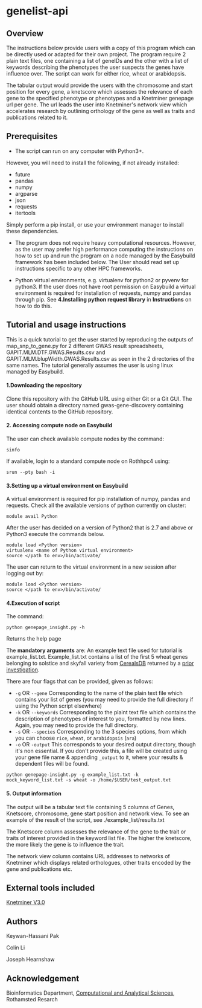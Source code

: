 # genelist-api

## Overview
The instructions below provide users with a copy of this program which can be directly used or adapted for their own project. The program require 2 plain text files, one containing a list of geneIDs and the other with a list of keywords describing the phenotypes the user suspects the genes have influence over. The script can work for either rice, wheat or arabidopsis.

The tabular output would provide the users with the chromosome and start position for every gene, a knetscore which assesses the relevance of each gene to the specified phenotype or phenotypes and a Knetminer genepage url per gene.
The url leads the user into Knetminer's network view which accelerates research by outlining orthology of the gene as well as traits and publications related to it.

## Prerequisites
* The script can run on any computer with Python3+. 

However, you will need to install the following, if not already installed:

* future
* pandas
* numpy
* argparse
* json
* requests
* itertools

Simply perform a pip install, or use your environment manager to install these dependencies. 

* The program does not require heavy computational resources. However, as the user may prefer high performance computing the instructions on how to set up and run the program on a node managed by the Easybuild framework has been included below. The User should read set up instructions specific to any other HPC frameworks.

* Python virtual environments, e.g. virtualenv for python2 or pyvenv for python3. If the user does not have root permission on Easybuild a virtual environment is required for installation of requests, numpy and pandas through pip. See **4.Installing python request library** in **Instructions** on how to do this.


## Tutorial and usage instructions
This is a quick tutorial to get the user started by reproducing the outputs of map_snp_to_gene.py for 2 different GWAS result spreadsheets, GAPIT.MLM.DTF.GWAS.Results.csv and GAPIT.MLM.blupWidth.GWAS.Results.csv as seen in the 2 directories of the same names. The tutorial generally assumes the user is using linux managed by Easybuild.

#### 1.Downloading the repository
Clone this repository with the GitHub URL using either Git or a Git GUI. The user should obtain a directory named gwas-gene-discovery containing identical contents to the GitHub repository.

#### 2. Accessing compute node on Easybuild
The user can check available compute nodes by the command:
```
sinfo 
```
If available, login to a standard compute node on Rothhpc4 using:
```
srun --pty bash -i
```

#### 3.Setting up a virtual environment on Easybuild
A virtual environment is required for pip installation of numpy, pandas and requests.
Check all the available versions of python currently on cluster:
```
module avail Python
```
After the user has decided on a version of Python2 that is 2.7 and above or Python3 execute the commands below.

```
module load <Python version>
virtualenv <name of Python virtual environment>
source </path to env>/bin/activate/
```
The user can return to the virtual environment in a new session after logging out by:
```
module load <Python version>
source </path to env>/bin/activate/
```
  
#### 4.Execution of script
The command:
```
python genepage_insight.py -h
```
Returns the help page

The **mandatory arguments** are:
An example text file used for tutorial is example_list.txt. Example_list.txt contains a list of the first 5 wheat genes belonging to solstice and skyfall variety from [CerealsDB](http://www.cerealsdb.uk.net/cerealgenomics/CerealsDB/indexNEW.php) returned by a [prior investigation](https://github.com/colinliCitrolius/team3/blob/master/scores.tab).

There are four flags that can be provided, given as follows:

* ```-g``` OR ```--gene``` Corresponding to the name of the plain text file which contains your list of genes (you may need to provide the full directory if using the Python script elsewhere)
* ```-k``` OR ```--keywords``` Corresponding to the plaint text file which contains the description of phenotypes of interest to you, formatted by new lines. Again, you may need to provide the full directory.
* ```-s``` OR ```--species``` Corresponding to the 3 species options, from which you can choose ```rice```, ```wheat```, or ```arabidopsis``` (```ara```)
* ```-o``` OR ```-output``` This corresponds to your desired output directory, though it's non essential. If you don't provide this, a file will be created using your gene file name & appending ```_output``` to it, where your results & dependent files will be found.

```
python genepage-insight.py -g example_list.txt -k mock_keyword_list.txt -s wheat -o /home/$USER/test_output.txt
```

#### 5. Output information
The output will be a tabular text file containing 5 columns of Genes, Knetscore, chromosome, gene start position and network view.
To see an example of the result of the script, see ./example_list/results.txt

The Knetscore column assesses the relevance of the gene to the trait or traits of interest provided in the keyword list file. The higher the knetscore, the more likely the gene is to influence the trait.

The network view column contains URL addresses to networks of Knetminer which displays related orthologues, other traits encoded by the gene and publications etc. 


## External tools included
[Knetminer V3.0](https://knetminer.rothamsted.ac.uk/KnetMiner/)



## Authors
Keywan-Hassani Pak


Colin Li


Joseph Hearnshaw  



## Acknowledgement
Bioinformatics Department, [Computational and Analytical Sciences](https://www.rothamsted.ac.uk/computational-and-analytical-sciences), Rothamsted Resarch
